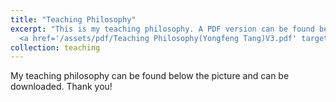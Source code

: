 ```yaml
---
title: "Teaching Philosophy"
excerpt: "This is my teaching philosophy. A PDF version can be found below the picture. <br/><img src='/images/teachph2.png'> <br/>
  <a href='/assets/pdf/Teaching Philosophy(Yongfeng Tang)V3.pdf' target='_blank'>Download PDF</a>"
collection: teaching
---
```


My teaching philosophy can be found below the picture and can be downloaded. Thank you!
